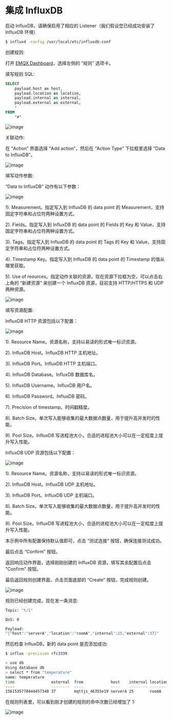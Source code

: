 # 集成 InfluxDB

启动 InfluxDB，请确保启用了相应的 Listener（我们假设您已经成功安装了 InfluxDB 环境）

```bash
$ influxd -config /usr/local/etc/influxdb.conf
```

创建规则:

打开 [EMQX Dashboard](http://127.0.0.1:18083/#/rules)，选择左侧的 “规则” 选项卡。

填写规则 SQL:

```sql
SELECT
    payload.host as host,
    payload.location as location,
    payload.internal as internal,
    payload.external as external,
    *
FROM
    "#"
```

![image](./assets/rule-engine/influxdb-rulesql-0@2x.png)

关联动作:

在 “Action” 界面选择 “Add action”，然后在 “Action Type” 下拉框里选择 “Data to InfluxDB”。

![image](./assets/rule-engine/influxdb-action-0@2x.png)

填写动作参数:

“Data to InfluxDB” 动作有以下参数：

![image](./assets/rule-engine/influxdb-action-1@2x.png)

1). Measurement。指定写入到 InfluxDB 的 data point 的 Measurement，支持固定字符串和占位符两种设置方式。

2). Fields。指定写入到 InfluxDB 的 data point 的 Fields 的 Key 和 Value，支持固定字符串和占位符两种设置方式。

3). Tags。指定写入到 InfluxDB 的 data point 的 Tags 的 Key 和 Value，支持固定字符串和占位符两种设置方式。

4). Timestamp Key。指定写入到 InfluxDB 的 data point 的 Timestamp 的值从哪里获取。

5). Use of reources。指定动作关联的资源，现在资源下拉框为空，可以点击右上角的 “新建资源” 来创建一个 InfluxDB 资源，目前支持 HTTP/HTTPS 和 UDP 两种资源。

![image](./assets/rule-engine/influxdb-resource-0@2x.png)

填写资源配置:

InfluxDB HTTP 资源包括以下配置：

   ![image](./assets/rule-engine/influxdb-resource-1@2x.png)

   1). Resource Name。资源名称，支持以易读的形式唯一标识资源。

   2). InfluxDB Host。InfluxDB HTTP 主机地址。

   3). InfluxDB Port。InfluxDB HTTP 主机端口。

   4). InfluxDB Database。InfluxDB 数据库名。

   5). InfluxDB Username。InfluxDB 用户名。

   6). InfluxDB Password。InfluxDB 密码。

   7). Precision of timestamp。时间戳精度。

   8). Batch Size。单次写入能够收集的最大数据点数量，用于提升高并发时的性能。

   9). Pool Size。InfluxDB 写进程池大小，合适的进程池大小可以在一定程度上提升写入性能。

InfluxDB UDP 资源包括以下配置：

   ![image](./assets/rule-engine/influxdb-resource-2@2x.png)

   1). Resource Name。资源名称，支持以易读的形式唯一标识资源。

   2). InfluxDB Host。InfluxDB UDP 主机地址。

   3). InfluxDB Port。InfluxDB UDP 主机端口。

   8). Batch Size。单次写入能够收集的最大数据点数量，用于提升高并发时的性能。

   9). Pool Size。InfluxDB 写进程池大小，合适的进程池大小可以在一定程度上提升写入性能。

本示例中所有配置保持默认值即可，点击 “测试连接” 按钮，确保连接测试成功。

最后点击 “Confirm” 按钮。

返回响应动作界面，选择刚刚创建的 InfluxDB 资源，填写其余配置后点击 “Confirm” 按钮。

最后返回规则创建界面，点击页面底部的 “Create” 按钮，完成规则创建。 

![image](./assets/rule-engine/influxdb-rulelist-0@2x.png)

规则已经创建完成，现在发一条消息:

```bash
Topic: "t/1"

QoS: 0

Payload:
"{"host":"serverA","location":"roomA","internal":25,"external":37}"
```

然后检查 InfluxDB，新的 data point 是否添加成功:

```bash
$ influx -precision rfc3339

> use db
Using database db
> select * from "temperature"
name: temperature
time                external  from            host    internal location
----                --------  ----            ----    -------- --------
1561535778444457348 37        mqttjs_46355e19 serverA 25       roomA
```

在规则列表里，可以看到刚才创建的规则的命中次数已经增加了 1:

![image](./assets/rule-engine/influxdb-rulelist-1@2x.png)
